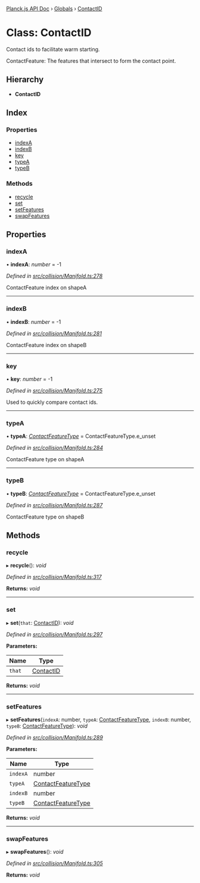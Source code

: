 [Planck.js API Doc](../README.md) › [Globals](../globals.md) › [ContactID](contactid.md)

# Class: ContactID

Contact ids to facilitate warm starting.

ContactFeature: The features that intersect to form the contact point.

## Hierarchy

* **ContactID**

## Index

### Properties

* [indexA](contactid.md#indexa)
* [indexB](contactid.md#indexb)
* [key](contactid.md#key)
* [typeA](contactid.md#typea)
* [typeB](contactid.md#typeb)

### Methods

* [recycle](contactid.md#recycle)
* [set](contactid.md#set)
* [setFeatures](contactid.md#setfeatures)
* [swapFeatures](contactid.md#swapfeatures)

## Properties

###  indexA

• **indexA**: *number* = -1

*Defined in [src/collision/Manifold.ts:278](https://github.com/shakiba/planck.js/blob/6ab76c7/src/collision/Manifold.ts#L278)*

ContactFeature index on shapeA

___

###  indexB

• **indexB**: *number* = -1

*Defined in [src/collision/Manifold.ts:281](https://github.com/shakiba/planck.js/blob/6ab76c7/src/collision/Manifold.ts#L281)*

ContactFeature index on shapeB

___

###  key

• **key**: *number* = -1

*Defined in [src/collision/Manifold.ts:275](https://github.com/shakiba/planck.js/blob/6ab76c7/src/collision/Manifold.ts#L275)*

Used to quickly compare contact ids.

___

###  typeA

• **typeA**: *[ContactFeatureType](../enums/contactfeaturetype.md)* = ContactFeatureType.e_unset

*Defined in [src/collision/Manifold.ts:284](https://github.com/shakiba/planck.js/blob/6ab76c7/src/collision/Manifold.ts#L284)*

ContactFeature type on shapeA

___

###  typeB

• **typeB**: *[ContactFeatureType](../enums/contactfeaturetype.md)* = ContactFeatureType.e_unset

*Defined in [src/collision/Manifold.ts:287](https://github.com/shakiba/planck.js/blob/6ab76c7/src/collision/Manifold.ts#L287)*

ContactFeature type on shapeB

## Methods

###  recycle

▸ **recycle**(): *void*

*Defined in [src/collision/Manifold.ts:317](https://github.com/shakiba/planck.js/blob/6ab76c7/src/collision/Manifold.ts#L317)*

**Returns:** *void*

___

###  set

▸ **set**(`that`: [ContactID](contactid.md)): *void*

*Defined in [src/collision/Manifold.ts:297](https://github.com/shakiba/planck.js/blob/6ab76c7/src/collision/Manifold.ts#L297)*

**Parameters:**

Name | Type |
------ | ------ |
`that` | [ContactID](contactid.md) |

**Returns:** *void*

___

###  setFeatures

▸ **setFeatures**(`indexA`: number, `typeA`: [ContactFeatureType](../enums/contactfeaturetype.md), `indexB`: number, `typeB`: [ContactFeatureType](../enums/contactfeaturetype.md)): *void*

*Defined in [src/collision/Manifold.ts:289](https://github.com/shakiba/planck.js/blob/6ab76c7/src/collision/Manifold.ts#L289)*

**Parameters:**

Name | Type |
------ | ------ |
`indexA` | number |
`typeA` | [ContactFeatureType](../enums/contactfeaturetype.md) |
`indexB` | number |
`typeB` | [ContactFeatureType](../enums/contactfeaturetype.md) |

**Returns:** *void*

___

###  swapFeatures

▸ **swapFeatures**(): *void*

*Defined in [src/collision/Manifold.ts:305](https://github.com/shakiba/planck.js/blob/6ab76c7/src/collision/Manifold.ts#L305)*

**Returns:** *void*
